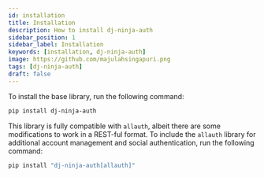 ```yaml
---
id: installation
title: Installation
description: How to install dj-ninja-auth
sidebar_position: 1
sidebar_label: Installation
keywords: [installation, dj-ninja-auth]
image: https://github.com/majulahsingapuri.png
tags: [dj-ninja-auth]
draft: false
---
```


To install the base library, run the following command:

```bash
pip install dj-ninja-auth
```

This library is fully compatible with `allauth`, albeit there are some modifications to work in a REST-ful format.
To include the `allauth` library for additional account management and social authentication, run the following command:

```bash
pip install "dj-ninja-auth[allauth]"
```
